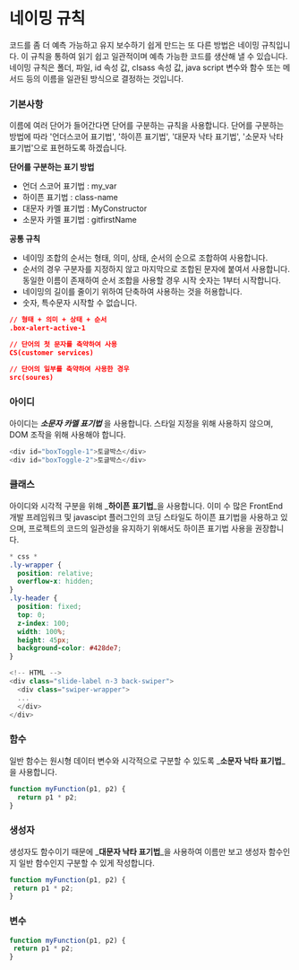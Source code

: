 # 네이밍 규칙

코드를 좀 더 예측 가능하고 유지 보수하기 쉽게 만드는 또 다른 방법은 네이밍 규칙입니다. 이 규칙을 통하여 읽기 쉽고 일관적이며 예측 가능한 코드를 생산해 낼 수 있습니다. 네이밍 규칙은 폴더, 파일, id 속성 값, clsass 속성 값, java script 변수와 함수 또는 메서드 등의 이름을 일관된 방식으로 결정하는 것입니다. 


### 기본사항

이름에 여러 단어가 들어간다면 단어를 구분하는 규칙을 사용합니다. 단어를 구분하는 방법에 따라 '언더스코어 표기법', '하이픈 표기법', '대문자 낙타 표기법', '소문자 낙타 표기법'으로 표현하도록 하겠습니다. 

**단어를 구분하는 표기 방법**
* 언더 스코어 표기법 : my_var
* 하이픈 표기법 : class-name
* 대문자 카멜 표기법 : MyConstructor
* 소문자 카멜 표기법 : gitfirstName

**공통 규칙** 

* 네이밍 조합의 순서는 형태, 의미, 상태, 순서의 순으로 조합하여 사용합니다.
* 순서의 경우 구분자를 지정하지 않고 마지막으로 조합된 문자에 붙여서 사용합니다. 동일한 이름이 존재하여 순서 조합을 사용할 경우 시작 숫자는 1부터 시작합니다.
* 네이밍의 길이를 줄이기 위하여 단축하여 사용하는 것을 허용합니다. 
* 숫자, 특수문자 시작할 수 없습니다.


```json
// 형태 + 의미 + 상태 + 순서
.box-alert-active-1

// 단어의 첫 문자를 축약하여 사용
CS(customer services)

// 단어의 일부를 축약하여 사용한 경우
src(soures) 

```

### 아이디

아이디는 _**소문자 카멜 표기법**_ 을 사용합니다. 스타일 지정을 위해 사용하지 않으며, DOM 조작을 위해 사용해야 합니다.

```javascript
<div id="boxToggle-1">토글박스</div>
<div id="boxToggle-2">토글박스</div>
```

### 클래스
아이디와 시각적 구분을 위해 _**하이픈 표기법**_을 사용합니다. 이미 수 많은 FrontEnd 개발 프레임워크 및 javascipt 플러그인의 코딩 스타일도 하이픈 표기법을 사용하고 있으며, 프로젝트의 코드의 일관성을 유지하기 위해서도 하이픈 표기법 사용을 권장합니다.

```css
* css *
.ly-wrapper {
  position: relative;
  overflow-x: hidden;
}
.ly-header {
  position: fixed;
  top: 0;
  z-index: 100;
  width: 100%;
  height: 45px;
  background-color: #428de7;
}
```
```javascript
<!-- HTML -->
<div class="slide-label n-3 back-swiper">
  <div class="swiper-wrapper">
  ...
  </div>
</div>
```

### 함수

일반 함수는 원시형 데이터 변수와 시각적으로 구분할 수 있도록 _**소문자 낙타 표기법**_을 사용합니다.

```javascript
function myFunction(p1, p2) {
  return p1 * p2;
}

```

### 생성자

생성자도 함수이기 때문에 _**대문자 낙타 표기법**_을 사용하여 이름만 보고 생성자 함수인지 일반 함수인지 구분할 수 있게 작성합니다.

```javascript
function myFunction(p1, p2) {
 return p1 * p2;
}
```

### 변수

```javascript
function myFunction(p1, p2) {
 return p1 * p2;
}
```




